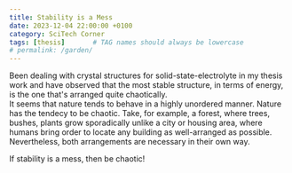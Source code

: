 ```yaml
---
title: Stability is a Mess
date: 2023-12-04 22:00:00 +0100
category: SciTech Corner
tags: [thesis]       # TAG names should always be lowercase
# permalink: /garden/
---
```


Been dealing with crystal structures for solid-state-electrolyte in my thesis work and have observed that the most stable structure, in terms of energy, is the one that's arranged quite chaotically.  
It seems that nature tends to behave in a highly unordered manner. Nature has the tendecy to be chaotic. Take, for example, a forest, where trees, bushes, plants grow sporadically unlike a city or housing area, where humans bring order to locate any building as well-arranged as possible.  
Nevertheless, both arrangements are necessary in their own way.  

If stability is a mess, then be chaotic!